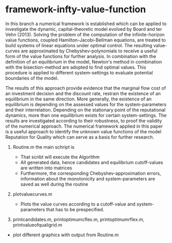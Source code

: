 # framework-infty-value-function
In this branch a numerical framework is established which can be applied to investigate the dynamic, capital-theoretic model evolved by Board and ter Vehn (2013). Solving the problem of the computation of the infinite-horizon value functions, coupled Hamilton-Jacobi-Bellman equations, are treated to build systems of linear equations under optimal control. The resulting value-curves are approximated by Chebyshev-polynomials to receive a useful form of the value functions for further analysis. In combination with the definition of an equilibrium in the model, Newton's method in combination with the bisection-method are adopted to find optimal values. This procedure is applied to different system-settings to evaluate potential boundaries of the model.

The results of this approach provide evidence that the marginal flow cost of an investment decision and the discount rate, restrain the existence of an equilibrium in the same direction. More generally, the existence of an equilibrium is depending on the assessed values for the system-parameters and their interrelation. Depending on the stationary point of the reputational dynamics, more than one equilibrium exists for certain system-settings. The results are investigated according to their robustness, to proof the validity of the numerical approach. The numerical framework applied in this paper is a useful approach to identify the unknown value functions of the model Reputation for Quality which can serve as a basis for further research.

1) Routine.m the main schript is 
	- That scribt will execute the Algorithm
	- All generated data, hence candidates and equilibrium cutoff-values are written into matrices
	- Furthermore, the corresponding Chebyshev-approximation errors, information about the monotonicity and system-parameters are saved as well during the routine

2) plotvaluecurves.m
	- Plots the value curves according to a cutoff-value and system-parameters that has to be prespecified.

3) printcandidates.m, printoptimumcflex.m, printoptimumrflex.m, printvalueofqualigrid.m
- plot different graphics with output from Routine.m
